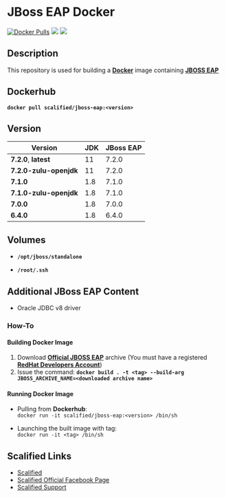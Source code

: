 # JBoss EAP Docker #

[![Docker Pulls](https://img.shields.io/docker/pulls/scalified/jboss-eap.svg)](https://hub.docker.com/r/scalified/jboss-eap)
[![](https://images.microbadger.com/badges/image/scalified/jboss-eap.svg)](https://microbadger.com/images/scalified/jboss-eap)
[![](https://images.microbadger.com/badges/version/scalified/jboss-eap.svg)](https://microbadger.com/images/scalified/jboss-eap)

## Description

This repository is used for building a [**Docker**](https://www.docker.com) image containing [**JBOSS EAP**](https://developers.redhat.com/products/eap/overview)

## Dockerhub

**`docker pull scalified/jboss-eap:<version>`**

## Version

| Version                 | JDK | JBoss EAP |
|-------------------------|-----|-----------|
| **7.2.0**, **latest**   | 11  | 7.2.0     |
| **7.2.0-zulu-openjdk**  | 11  | 7.2.0     |
| **7.1.0**               | 1.8 | 7.1.0     |
| **7.1.0-zulu-openjdk**  | 1.8 | 7.1.0     |
| **7.0.0**               | 1.8 | 7.0.0     |
| **6.4.0**               | 1.8 | 6.4.0     |

## Volumes

* **`/opt/jboss/standalone`**

* **`/root/.ssh`**

## Additional JBoss EAP Content

* Oracle JDBC v8 driver

### How-To

#### Building Docker Image

1. Download [**Official JBOSS EAP**](https://developers.redhat.com/products/eap/download/) archive (You must have a registered [**RedHat Developers Account**](https://developers.redhat.com))
2. Issue the command:
   **`docker build . -t <tag> --build-arg JBOSS_ARCHIVE_NAME=<downloaded archive name>`**

#### Running Docker Image

* Pulling from **Dockerhub**:  
  `docker run -it scalified/jboss-eap:<version> /bin/sh`

* Launching the built image with <tag> tag:  
  `docker run -it <tag> /bin/sh`

## Scalified Links

* [Scalified](http://www.scalified.com)
* [Scalified Official Facebook Page](https://www.facebook.com/scalified)
* <a href="mailto:info@scalified.com?subject=[JBoss EAP Docker Image]: Proposals And Suggestions">Scalified Support</a>

